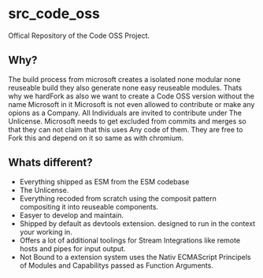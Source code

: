 # src_code_oss
Offical Repository of the Code OSS Project.

## Why?
The build process from microsoft creates a isolated none modular none reuseable build they also generate none easy reuseable modules.
Thats why we hardFork as also we want to create a Code OSS version without the name Microsoft in it Microsoft is not even allowed to
contribute or make any opions as a Company. All Individuals are invited to contribute under The Unlicense. Microsoft needs to get excluded
from commits and merges so that they can not claim that this uses Any code of them. They are free to Fork this and depend on it so same as with
chromium. 

## Whats different?
- Everything shipped as ESM from the ESM codebase
- The Unlicense.
- Everything recoded from scratch using the composit pattern compositing it into reuseable components.
- Easyer to develop and maintain.
- Shipped by default as devtools extension. designed to run in the context your working in.
- Offers a lot of additional toolings for Stream Integrations like remote hosts and pipes for input output.
- Not Bound to a extension system uses the Nativ ECMAScript Principels of Modules and Capabilitys passed as Function Arguments.
